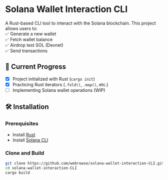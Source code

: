 # Solana Wallet Interaction CLI  

A Rust-based CLI tool to interact with the Solana blockchain. This project allows users to:  
✅ Generate a new wallet  
✅ Fetch wallet balance  
✅ Airdrop test SOL (Devnet)  
✅ Send transactions  

## 🚀 Current Progress  
- [x] Project initialized with Rust (`cargo init`)  
- [x] Practicing Rust iterators (`.fold()`, `.map()`, etc.)  
- [ ] Implementing Solana wallet operations (WIP)  

## 🛠 Installation  
### **Prerequisites**  
- Install [Rust](https://www.rust-lang.org/tools/install)  
- Install [Solana CLI](https://docs.solana.com/cli/install-solana-cli-tools)  

### **Clone and Build**  
```bash
git clone https://github.com/webrowse/solana-wallet-interaction-CLI.git  
cd solana-wallet-interaction-CLI  
cargo build
